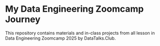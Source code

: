 # My Data Engineering Zoomcamp Journey
This repository contains materials and in-class projects from all lesson in Data Engineering Zoomcamp 2025 by DataTalks.Club. 
